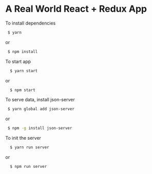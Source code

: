 # A Real World React + Redux App


To install dependencies
```sh
 $ yarn
```
or
```sh
 $ npm install 
```

To start app

```sh
  $ yarn start
```
or 
```sh
  $ npm start
```
 


To serve data, install json-server

```sh
 $ yarn global add json-server 
```
or
```sh
 $ npm -g install json-server 
```

To init the server

```sh
  $ yarn run server
```
or 
```sh
  $ npm run server
```
 



